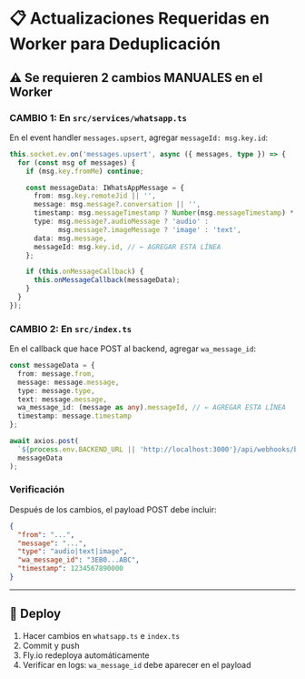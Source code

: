 # 📋 Actualizaciones Requeridas en Worker para Deduplicación

## ⚠️ Se requieren 2 cambios MANUALES en el Worker

### CAMBIO 1: En `src/services/whatsapp.ts`

En el event handler `messages.upsert`, agregar `messageId: msg.key.id`:

```ts
this.socket.ev.on('messages.upsert', async ({ messages, type }) => {
  for (const msg of messages) {
    if (msg.key.fromMe) continue;

    const messageData: IWhatsAppMessage = {
      from: msg.key.remoteJid || '',
      message: msg.message?.conversation || '',
      timestamp: msg.messageTimestamp ? Number(msg.messageTimestamp) * 1000 : Date.now(),
      type: msg.message?.audioMessage ? 'audio' : 
            msg.message?.imageMessage ? 'image' : 'text',
      data: msg.message,
      messageId: msg.key.id, // ← AGREGAR ESTA LÍNEA
    };

    if (this.onMessageCallback) {
      this.onMessageCallback(messageData);
    }
  }
});
```

### CAMBIO 2: En `src/index.ts`

En el callback que hace POST al backend, agregar `wa_message_id`:

```ts
const messageData = {
  from: message.from,
  message: message.message,
  type: message.type,
  text: message.message,
  wa_message_id: (message as any).messageId, // ← AGREGAR ESTA LÍNEA
  timestamp: message.timestamp
};

await axios.post(
  `${process.env.BACKEND_URL || 'http://localhost:3000'}/api/webhooks/baileys`,
  messageData
);
```

### Verificación

Después de los cambios, el payload POST debe incluir:

```json
{
  "from": "...",
  "message": "...",
  "type": "audio|text|image",
  "wa_message_id": "3EB0...ABC",
  "timestamp": 1234567890000
}
```

---

## 🚀 Deploy

1. Hacer cambios en `whatsapp.ts` e `index.ts`
2. Commit y push
3. Fly.io redeploya automáticamente
4. Verificar en logs: `wa_message_id` debe aparecer en el payload


